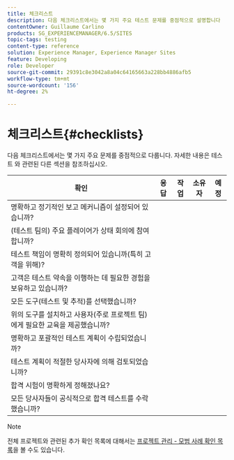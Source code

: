```yaml
---
title: 체크리스트
description: 다음 체크리스트에서는 몇 가지 주요 테스트 문제를 중점적으로 설명합니다
contentOwner: Guillaume Carlino
products: SG_EXPERIENCEMANAGER/6.5/SITES
topic-tags: testing
content-type: reference
solution: Experience Manager, Experience Manager Sites
feature: Developing
role: Developer
source-git-commit: 29391c8e3042a8a04c64165663a228bb4886afb5
workflow-type: tm+mt
source-wordcount: '156'
ht-degree: 2%

---
```


# 체크리스트{#checklists}

다음 체크리스트에서는 몇 가지 주요 문제를 중점적으로 다룹니다. 자세한 내용은 테스트 와 관련된 다른 섹션을 참조하십시오.

| 확인 | 응답 | 작업 | 소유자 | 예정 |
|---|---|---|---|---|
| 명확하고 정기적인 보고 메커니즘이 설정되어 있습니까? |  |  |  |  |
| (테스트 팀의) 주요 플레이어가 상태 회의에 참여합니까? |  |  |  |  |
| 테스트 책임이 명확히 정의되어 있습니까(특히 고객을 위해)? |  |  |  |  |
| 고객은 테스트 약속을 이행하는 데 필요한 경험을 보유하고 있습니까? |  |  |  |  |
| 모든 도구(테스트 및 추적)를 선택했습니까? |  |  |  |  |
| 위의 도구를 설치하고 사용자(주로 프로젝트 팀)에게 필요한 교육을 제공했습니까? |  |  |  |  |
| 명확하고 포괄적인 테스트 계획이 수립되었습니까? |  |  |  |  |
| 테스트 계획이 적절한 당사자에 의해 검토되었습니까? |  |  |  |  |
| 합격 시험이 명확하게 정해졌나요? |  |  |  |  |
| 모든 당사자들이 공식적으로 합격 테스트를 수락했습니까? |  |  |  |  |

>[!NOTE]
>
>전체 프로젝트와 관련된 추가 확인 목록에 대해서는 [프로젝트 관리 - 모범 사례 확인 목록](/help/managing/best-practices.md)을 볼 수도 있습니다.
